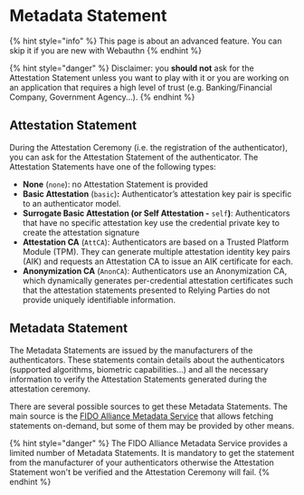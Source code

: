 # Metadata Statement

{% hint style="info" %}
This page is about an advanced feature. You can skip it if you are new with Webauthn
{% endhint %}

{% hint style="danger" %}
Disclaimer: you **should not** ask for the Attestation Statement unless you want to play with it or you are working on an application that requires a high level of trust (e.g. Banking/Financial Company, Government Agency...).
{% endhint %}

## Attestation Statement

During the Attestation Ceremony (i.e. the registration of the authenticator), you can ask for the Attestation Statement of the authenticator. The Attestation Statements have one of the following types:

* **None** (`none`): no Attestation Statement is provided
* **Basic Attestation** (`basic`)**:** Authenticator’s attestation key pair is specific to an authenticator model.
* **Surrogate Basic Attestation (or Self Attestation -** `self`**)**: Authenticators that have no specific attestation key use the credential private key to create the attestation signature
* **Attestation CA** (`AttCA`): Authenticators are based on a Trusted Platform Module (TPM). They can generate multiple attestation identity key pairs (AIK) and requests an Attestation CA to issue an AIK certificate for each.
* **Anonymization CA** (`AnonCA`): Authenticators use an Anonymization CA, which dynamically generates per-credential attestation certificates such that the attestation statements presented to Relying Parties do not provide uniquely identifiable information.

## Metadata Statement

The Metadata Statements are issued by the manufacturers of the authenticators. These statements contain details about the authenticators (supported algorithms, biometric capabilities...) and all the necessary information to verify the Attestation Statements generated during the attestation ceremony.

There are several possible sources to get these Metadata Statements. The main source is the [FIDO Alliance Metadata Service](https://fidoalliance.org/metadata) that allows fetching statements on-demand, but some of them may be provided by other means.

{% hint style="danger" %}
The FIDO Alliance Metadata Service provides a limited number of Metadata Statements. It is mandatory to get the statement from the manufacturer of your authenticators otherwise the Attestation Statement won't be verified and the Attestation Ceremony will fail.
{% endhint %}
